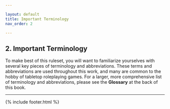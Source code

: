 ```yaml
---

layout: default
title: Important Terminology
nav_order: 2

---
```



## 2. Important Terminology 
To make best of this ruleset, you will want to familiarize yourselves with several key pieces of terminology and abbreviations. These terms and abbreviations are used throughout this work, and many are common to the hobby of tabletop roleplaying games. For a larger, more comprehensive list of terminology and abbreviations, please see the **Glossary** at the back of this book.


---

{% include footer.html %}

